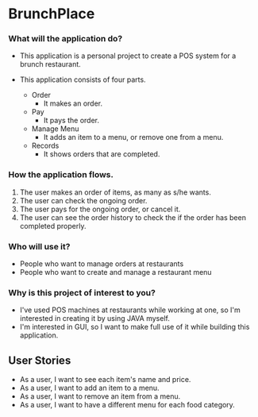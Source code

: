 # BrunchPlace


### What will the application do?
  - This application is a personal project to create a POS system for a brunch restaurant.


  - This application consists of four parts.
    - Order
        - It makes an order.
    - Pay
        - It pays the order.
    - Manage Menu
        - It adds an item to a menu, or remove one from a menu.
    - Records
        - It shows orders that are completed.
        
 
### How the application flows.
1. The user makes an order of items, as many as s/he wants.
2. The user can check the ongoing order.
3. The user pays for the ongoing order, or cancel it.
4. The user can see the order history to check the if the order has been completed properly.

### Who will use it?
  - People who want to manage orders at restaurants
  - People who want to create and manage a restaurant menu

### Why is this project of interest to you?

  - I've used POS machines at restaurants while working at one, so I'm interested in creating it by using JAVA myself.
  - I'm interested in GUI, so I want to make full use of it while building this application.

## User Stories
- As a user, I want to see each item's name and price.
- As a user, I want to add an item to a menu.
- As a user, I want to remove an item from a menu.
- As a user, I want to have a different menu for each food category.
